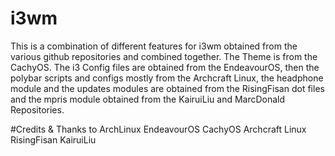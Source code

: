 # i3wm
This is a combination of different features for i3wm obtained from the various github repositories and combined together.
The Theme is from the CachyOS.
The i3 Config files are obtained from the EndeavourOS, then the polybar scripts and configs mostly from the Archcraft Linux, the headphone module and the updates modules are obtained from the RisingFisan dot files and the mpris module obtained from the KairuiLiu and MarcDonald Repositories.

#Credits & Thanks to
ArchLinux
EndeavourOS
CachyOS
Archcraft Linux
RisingFisan
KairuiLiu
